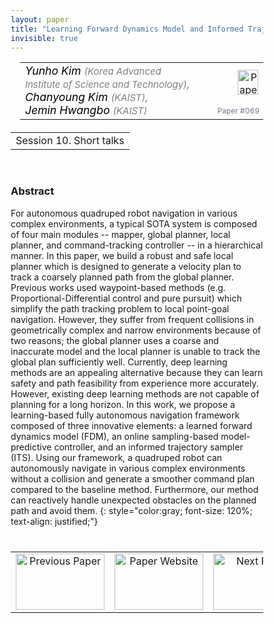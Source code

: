 ```yaml
---
layout: paper
title: "Learning Forward Dynamics Model and Informed Trajectory Sampler for Safe Quadruped Navigation"
invisible: true
---
```

<head>
<style>
* {
  box-sizing: border-box;
}

#myInput {
  background-position: 10px 10px;
  background-repeat: no-repeat;
  width: 100%;
  font-size: 100%;
  padding: 12px 20px 12px 40px;
  border: 1px solid #ddd;
  margin-bottom: 12px;
}

#myTable, #myTableA {
  border-collapse: collapse;
  width: 100%;
  border: 1px solid #ddd;
  font-size: 100%;
}

#myTable th, #myTable td, #myTableA th, #myTableA td {
  text-align: left;
  padding: 12px;
}

#myTable tr, #myTableA tr {
  border-bottom: 1px solid #ddd;
}

#myTable tr.header, #myTable tr:hover, #myTableA tr.header, #myTableA tr:hover {
  background-color: #f1f1f1;
}


#eventcounter1 a {
    font-size: 12px;
    color: #ffffff;
    display: block;
}

#eventcounter1 a:hover {
    text-decoration: none;
}

#eventcounter2 a {
    font-size: 12px;
    color: #ffffff;
    display: block;
}

#eventcounter2 a:hover {
    text-decoration: none;
}

</style>
</head>

<table width = "95%" style="padding-left: 15px; margin-left: auto; margin-right: 10px;">
<tr><td style = "vertical-align: top; padding-right: 25px;" rowspan="2">
<span style="color:black; font-size: 110%;"><i>
Yunho Kim <span style="color:gray; font-size: 85%">(Korea Advanced Institute of Science and Technology)</span><span style="color:gray; font-size: 100%">,</span><br>
Chanyoung Kim <span style="color:gray; font-size: 85%">(KAIST)</span><span style="color:gray; font-size: 100%">,</span><br>
Jemin  Hwangbo <span style="color:gray; font-size: 85%">(KAIST)</span>
</i></span>
</td>

<td style="text-align: right;"><a href="http://www.roboticsproceedings.org/rss18/p069.pdf"><img src="{{ site.baseurl }}/images/paper_link.png" alt="Paper Website" width = "33"  height = "40"/></a><br></td>
</tr>
<tr>
<td style="color:#777789; text-align:right; font-size: 75%; margin-right:10px;">Paper&nbsp;#069</td>
</tr>
</table>

<table width="80%" style="margin-top: 20px; margin-left: auto; margin-right: auto;">
  <tr>
    <td style="text-align:center;">Session 10. Short talks</td>
  </tr>
</table>
<br>


### Abstract
For autonomous quadruped robot navigation in various complex environments, a typical SOTA system is composed of four main modules -- mapper, global planner, local planner, and command-tracking controller -- in a hierarchical manner. In this paper, we build a robust and safe local planner which is designed to generate a velocity plan to track a coarsely planned path from the global planner. Previous works used waypoint-based methods (e.g. Proportional-Differential control and pure pursuit) which simplify the path tracking problem to local point-goal navigation. However, they suffer from frequent collisions in geometrically complex and narrow environments because of two reasons; the global planner uses a coarse and inaccurate model and the local planner is unable to track the global plan sufficiently well. Currently, deep learning methods are an appealing alternative because they can learn safety and path feasibility from experience more accurately. However, existing deep learning methods are not capable of planning for a long horizon. In this work, we propose a learning-based fully autonomous navigation framework composed of three innovative elements: a learned forward dynamics model (FDM), an online sampling-based model-predictive controller, and an informed trajectory sampler (ITS). Using our framework, a quadruped robot can autonomously navigate in various complex environments without a collision and generate a smoother command plan compared to the baseline method. Furthermore, our method can reactively handle unexpected obstacles on the planned path and avoid them.
{: style="color:gray; font-size: 120%; text-align: justified;"}


<table width="100%" style="margin-top:40px;">
<tr>
    <td style="width: 30%; text-align: center;"><a href="{{ site.baseurl }}/program/papers/068/">
<img src="{{ site.baseurl }}/images/previous_paper_icon.png"
       alt="Previous Paper" width = "142"  height = "90"/> 
</a> </td>
<td style="text-align: center;"><a href="{{ site.baseurl }}/program/papers">
<img src="{{ site.baseurl }}/images/overview_icon.png"
       alt="Paper Website" width = "142"  height = "90"/> 
</a> </td>
    <td style="width: 30%; text-align: center;"><a href="{{ site.baseurl }}/program/papers/070/">
    <img src="{{ site.baseurl }}/images/next_paper_icon.png"
        alt="Next Paper" width = "142"  height = "90"/>
    </a></td>
</tr>
</table>
